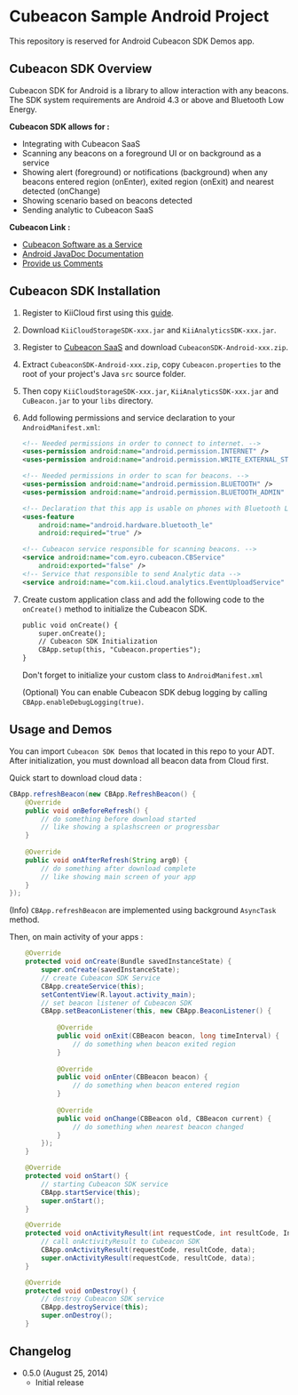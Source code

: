 # Cubeacon Sample Android Project #

This repository is reserved for Android Cubeacon SDK Demos app.

## Cubeacon SDK Overview ##
Cubeacon SDK for Android is a library to allow interaction with any beacons. The SDK system requirements are Android 4.3 or above and Bluetooth Low Energy. 

**Cubeacon SDK allows for :**

  - Integrating with Cubeacon SaaS
  - Scanning any beacons on a foreground UI or on background as a service
  - Showing alert (foreground) or notifications (background) when any beacons entered region (onEnter), exited region (onExit) and nearest detected (onChange)
  - Showing scenario based on beacons detected
  - Sending analytic to Cubeacon SaaS

**Cubeacon Link :**
 - [Cubeacon Software as a Service][CubeaconSaaS]
 - [Android JavaDoc Documentation][JavaDoc]
 - [Provide us Comments][Issue]

## Cubeacon SDK Installation ##
1. Register to KiiCloud first using this [guide][KiiCloud].
2. Download `KiiCloudStorageSDK-xxx.jar` and `KiiAnalyticsSDK-xxx.jar`.
3. Register to [Cubeacon SaaS][CubeaconSaaS] and download `CubeaconSDK-Android-xxx.zip`.
4. Extract `CubeaconSDK-Android-xxx.zip`, copy `Cubeacon.properties` to the root of your project's Java `src` source folder.
5. Then copy `KiiCloudStorageSDK-xxx.jar`, `KiiAnalyticsSDK-xxx.jar` and `CuBeacon.jar` to your `libs` directory.
6. Add following permissions and service declaration to your `AndroidManifest.xml`:

    ```xml
    <!-- Needed permissions in order to connect to internet. -->
    <uses-permission android:name="android.permission.INTERNET" />
    <uses-permission android:name="android.permission.WRITE_EXTERNAL_STORAGE" />

    <!-- Needed permissions in order to scan for beacons. -->
    <uses-permission android:name="android.permission.BLUETOOTH" />
    <uses-permission android:name="android.permission.BLUETOOTH_ADMIN" />

    <!-- Declaration that this app is usable on phones with Bluetooth Low Energy. -->
    <uses-feature
        android:name="android.hardware.bluetooth_le"
        android:required="true" />
    ```
    
    ```xml
    <!-- Cubeacon service responsible for scanning beacons. -->
    <service android:name="com.eyro.cubeacon.CBService" 
        android:exported="false" />
    <!-- Service that responsible to send Analytic data -->
    <service android:name="com.kii.cloud.analytics.EventUploadService" />
    ```
7. Create custom application class and add the following code to the `onCreate()` method to initialize the Cubeacon SDK.
    ```xml
    public void onCreate() {
        super.onCreate();
        // Cubeacon SDK Initialization
        CBApp.setup(this, "Cubeacon.properties");
    }
    ```
    Don't forget to initialize your custom class to `AndroidManifest.xml`

    (Optional) You can enable Cubeacon SDK debug logging by calling `CBApp.enableDebugLogging(true)`.

## Usage and Demos ##
You can import `Cubeacon SDK Demos` that located in this repo to your ADT. After initialization, you must download all beacon data from Cloud first.

Quick start to download cloud data :
```java
CBApp.refreshBeacon(new CBApp.RefreshBeacon() {
    @Override
    public void onBeforeRefresh() {
        // do something before download started
        // like showing a splashscreen or progressbar
    }
    
    @Override
    public void onAfterRefresh(String arg0) {
        // do something after download complete
        // like showing main screen of your app
    }
});
```
(Info) `CBApp.refreshBeacon` are implemented using background `AsyncTask` method.

Then, on main activity of your apps :
```java
    @Override
    protected void onCreate(Bundle savedInstanceState) {
        super.onCreate(savedInstanceState);
        // create Cubeacon SDK Service
        CBApp.createService(this);
        setContentView(R.layout.activity_main);
        // set beacon listener of Cubeacon SDK
        CBApp.setBeaconListener(this, new CBApp.BeaconListener() {
            
            @Override
            public void onExit(CBBeacon beacon, long timeInterval) {
                // do something when beacon exited region
            }
            
            @Override
            public void onEnter(CBBeacon beacon) {
                // do something when beacon entered region
            }
            
            @Override
            public void onChange(CBBeacon old, CBBeacon current) {
                // do something when nearest beacon changed
            }
        });
    }

    @Override
    protected void onStart() {
        // starting Cubeacon SDK service
        CBApp.startService(this);
        super.onStart();
    }

    @Override
    protected void onActivityResult(int requestCode, int resultCode, Intent data) {
        // call onActivityResult to Cubeacon SDK
        CBApp.onActivityResult(requestCode, resultCode, data);
        super.onActivityResult(requestCode, resultCode, data);
    }

    @Override
    protected void onDestroy() {
        // destroy Cubeacon SDK service
        CBApp.destroyService(this);
        super.onDestroy();
    }
```

## Changelog ##
* 0.5.0 (August 25, 2014)
  - Initial release

[CubeaconSaaS]:http://developer.cubeacon.com
[JavaDoc]:http://docs.cubeacon.com/sdk/android/references/index.html
[Issue]:https://github.com/cubeacon/android-cubeacon-sample/issues
[KiiCloud]:http://docs.cubeacon.com/saas/signup-kii/